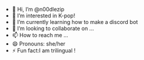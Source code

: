 - 👋 Hi, I’m @n00dlezip
- 👀 I’m interested in K-pop!
- 🌱 I’m currently learning how to make a discord bot
- 💞️ I’m looking to collaborate on ...
- 📫 How to reach me ...
- 😄 Pronouns: she/her
- ⚡ Fun fact:I am trilingual !

<!---
n00dlezip/n00dlezip is a ✨ special ✨ repository because its `README.md` (this file) appears on your GitHub profile.
You can click the Preview link to take a look at your changes.
--->
